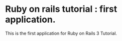 # Ruby on rails tutorial : first application.

This is the first application for Ruby on Rails 3 Tutorial.
